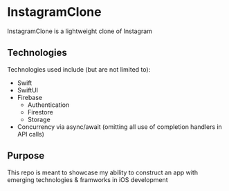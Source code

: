 # InstagramClone

InstagramClone is a lightweight clone of Instagram

## Technologies

Technologies used include (but are not limited to):
- Swift
- SwiftUI
- Firebase
  - Authentication
  - Firestore
  - Storage 
- Concurrency via async/await (omitting all use of completion handlers in API calls)

## Purpose

This repo is meant to showcase my ability to construct an app with emerging technologies & framworks in iOS development
